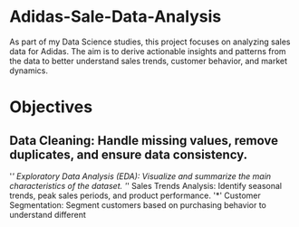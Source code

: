 # Adidas-Sale-Data-Analysis
As part of my Data Science studies, this project focuses on analyzing sales data for Adidas. The aim is to derive actionable insights and patterns from the data to better understand sales trends, customer behavior, and market dynamics.
# Objectives
## Data Cleaning: Handle missing values, remove duplicates, and ensure data consistency.
'*' Exploratory Data Analysis (EDA): Visualize and summarize the main characteristics of the dataset.
'*' Sales Trends Analysis: Identify seasonal trends, peak sales periods, and product performance.
'*' Customer Segmentation: Segment customers based on purchasing behavior to understand different
